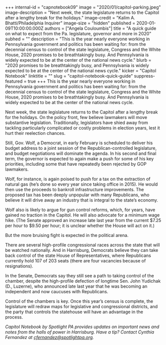 +++
internal-id = "capnotebook09"
image = "2020/01/capitol-parking.jpeg"
image-description = "Next week, the state legislature returns to the Capitol after a lengthy break for the holidays."
image-credit = "Kalim A. Bhatti/Philadelphia Inquirer"
image-size = "hidden"
published = 2020-01-09T10:00:00.000Z
authors = ["Angela Couloumbis"]
title = "A quick guide on what to expect from the Pa. legislature, governor and more in 2020"
subhed = ""
description = "This is the year nearly everyone working in Pennsylvania government and politics has been waiting for: from the decennial census to control of the state legislature, Congress and the White House, 2020 promises to be breathtakingly busy. And Pennsylvania is widely expected to be at the center of the national news cycle."
blurb = "2020 promises to be breathtakingly busy, and Pennsylvania is widely expected to be at the center of the national news cycle."
kicker = "Capitol Notebook"
linktitle = ""
slug = "capitol-notebook-quick-guide"
suppress-featured = true
+++
This is the year nearly everyone working in Pennsylvania government and politics has been waiting for: from the decennial census to control of the state legislature, Congress and the White House, 2020 promises to be breathtakingly busy. And Pennsylvania is widely expected to be at the center of the national news cycle.

Next week, the state legislature returns to the Capitol after a lengthy break for the holidays. On the policy front, few believe lawmakers will move substantive legislation. Traditionally, legislators have shied away from tackling particularly complicated or costly problems in election years, lest it hurt their reelection chances.

Still, Gov. Wolf, a Democrat, in early February is scheduled to deliver his budget address to a joint session of the Republican-controlled legislature, and budget negotiations will dominate the agenda. In his second and final term, the governor is expected to again make a push for some of his key priorities, including some that have repeatedly been rejected by GOP lawmakers.

Wolf, for instance, is again poised to push for a tax on the extraction of natural gas (he’s done so every year since taking office in 2015). He would then use the proceeds to bankroll infrastructure improvements. The proposed tax has been deeply unpopular with many Republicans, who believe it will drive away an industry that is integral to the state’s economy.

Wolf also is likely to argue for gun control reforms, which, for years, have gained no traction in the Capitol. He will also advocate for a minimum wage hike. (The Senate approved an increase late last year from the current $7.25 per hour to $9.50 per hour; it is unclear whether the House will act on it.)

But the more bruising fight is expected in the political arena.

There are several high-profile congressional races across the state that will be watched nationally. And in Harrisburg, Democrats believe they can take back control of the state House of Representatives, where Republicans currently hold 107 of 203 seats (there are four vacancies because of resignations).

In the Senate, Democrats say they still see a path to taking control of the chamber, despite the high-profile defection of longtime Sen. John Yudichak (D., Luzerne), who announced late last year that he was becoming an independent and now caucuses with Republicans.

Control of the chambers is key. Once this year’s census is complete, the legislature will redraw maps for legislative and congressional districts, and the party that controls the statehouse will have an advantage in the process.

_Capitol Notebook by Spotlight PA provides updates on important news and notes from the halls of power in Harrisburg. Have a tip? Contact Cynthia Fernandez at cfernandez@spotlightpa.org._
